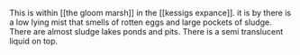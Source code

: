 This is within [[the gloom marsh]] in the [[kessigs expance]]. it is by there is a low lying mist that smells of rotten eggs and large pockets of sludge. There are almost sludge lakes ponds and pits. There is a semi translucent liquid on top. 